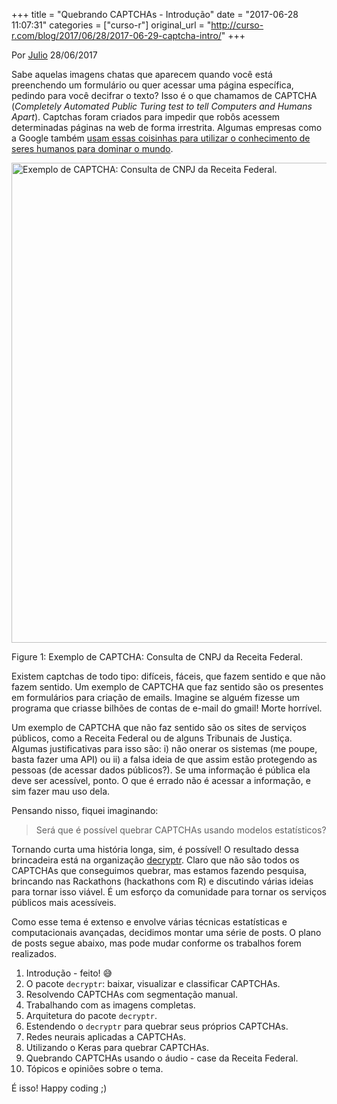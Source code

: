 +++
title = "Quebrando CAPTCHAs - Introdução"
date = "2017-06-28 11:07:31"
categories = ["curso-r"]
original_url = "http://curso-r.com/blog/2017/06/28/2017-06-29-captcha-intro/"
+++

<p class="text-muted text-uppercase mb-small text-right">
Por <a href="http://curso-r.com/author/julio">Julio</a> 28/06/2017
</p>
<p>
Sabe aquelas imagens chatas que aparecem quando você está preenchendo um
formulário ou quer acessar uma página específica, pedindo para você
decifrar o texto? Isso é o que chamamos de CAPTCHA (<em>Completely
Automated Public Turing test to tell Computers and Humans Apart</em>).
Captchas foram criados para impedir que robôs acessem determinadas
páginas na web de forma irrestrita. Algumas empresas como a Google
também <a href="https://www.google.com/recaptcha/intro/index.html">usam
essas coisinhas para utilizar o conhecimento de seres humanos para
dominar o mundo</a>.
</p>
<span id="fig:unnamed-chunk-1"></span>
<img src="http://curso-r.com/blog/2017-06-29-captcha-intro_files/figure-html/unnamed-chunk-1-1.png" alt="Exemplo de CAPTCHA: Consulta de CNPJ da Receita Federal." width="768">
<p class="caption">
Figure 1: Exemplo de CAPTCHA: Consulta de CNPJ da Receita Federal.
</p>

<p>
Existem captchas de todo tipo: difíceis, fáceis, que fazem sentido e que
não fazem sentido. Um exemplo de CAPTCHA que faz sentido são os
presentes em formulários para criação de emails. Imagine se alguém
fizesse um programa que criasse bilhões de contas de e-mail do gmail!
Morte horrível.
</p>
<p>
Um exemplo de CAPTCHA que não faz sentido são os sites de serviços
públicos, como a Receita Federal ou de alguns Tribunais de Justiça.
Algumas justificativas para isso são: i) não onerar os sistemas (me
poupe, basta fazer uma API) ou ii) a falsa ideia de que assim estão
protegendo as pessoas (de acessar dados públicos?). Se uma informação é
pública ela deve ser acessível, ponto. O que é errado não é acessar a
informação, e sim fazer mau uso dela.
</p>
<p>
Pensando nisso, fiquei imaginando:
</p>
<blockquote>
<p>
Será que é possível quebrar CAPTCHAs usando modelos estatísticos?
</p>
</blockquote>
<p>
Tornando curta uma história longa, sim, é possível! O resultado dessa
brincadeira está na organização
<a href="https://github.com/decryptr">decryptr</a>. Claro que não são
todos os CAPTCHAs que conseguimos quebrar, mas estamos fazendo pesquisa,
brincando nas Rackathons (hackathons com R) e discutindo várias ideias
para tornar isso viável. É um esforço da comunidade para tornar os
serviços públicos mais acessíveis.
</p>

<p>
Como esse tema é extenso e envolve várias técnicas estatísticas e
computacionais avançadas, decidimos montar uma série de posts. O plano
de posts segue abaixo, mas pode mudar conforme os trabalhos forem
realizados.
</p>
<ol>
<li>
Introdução - feito! 😅
</li>
<li>
O pacote <code>decryptr</code>: baixar, visualizar e classificar
CAPTCHAs.
</li>
<li>
Resolvendo CAPTCHAs com segmentação manual.
</li>
<li>
Trabalhando com as imagens completas.
</li>
<li>
Arquitetura do pacote <code>decryptr</code>.
</li>
<li>
Estendendo o <code>decryptr</code> para quebrar seus próprios CAPTCHAs.
</li>
<li>
Redes neurais aplicadas a CAPTCHAs.
</li>
<li>
Utilizando o Keras para quebrar CAPTCHAs.
</li>
<li>
Quebrando CAPTCHAs usando o áudio - case da Receita Federal.
</li>
<li>
Tópicos e opiniões sobre o tema.
</li>
</ol>
<p>
É isso! Happy coding ;)
</p>

